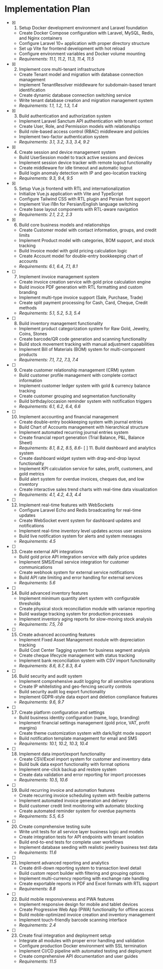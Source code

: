 # Implementation Plan

- [x] 1. Setup Docker development environment and Laravel foundation





  - Create Docker Compose configuration with Laravel, MySQL, Redis, and Nginx containers
  - Configure Laravel 10+ application with proper directory structure
  - Set up Vite for frontend development with hot reload
  - Configure environment variables and Docker volume mounting
  - _Requirements: 11.1, 11.2, 11.3, 11.4, 11.5_

- [x] 2. Implement core multi-tenant infrastructure





  - Create Tenant model and migration with database connection management
  - Implement TenantResolver middleware for subdomain-based tenant identification
  - Create dynamic database connection switching service
  - Write tenant database creation and migration management system
  - _Requirements: 1.1, 1.2, 1.3, 1.4_

- [x] 3. Build authentication and authorization system





  - Implement Laravel Sanctum API authentication with tenant context
  - Create User, Role, and Permission models with relationships
  - Build role-based access control (RBAC) middleware and policies
  - Implement two-factor authentication system
  - _Requirements: 3.1, 3.2, 3.3, 3.4, 9.2_

- [x] 4. Create session and device management system












  - Build UserSession model to track active sessions and devices
  - Implement session device tracker with remote logout functionality
  - Create middleware for idle timeout and automatic logout
  - Build login anomaly detection with IP and geo-location tracking
  - _Requirements: 9.3, 9.4, 9.5_

- [x] 5. Setup Vue.js frontend with RTL and internationalization







  - Initialize Vue.js application with Vite and TypeScript
  - Configure Tailwind CSS with RTL plugin and Persian font support
  - Implement Vue i18n for Persian/English language switching
  - Create base layout components with RTL-aware navigation
  - _Requirements: 2.1, 2.2, 2.3_

- [x] 6. Build core business models and relationships











  - Create Customer model with contact information, groups, and credit limits
  - Implement Product model with categories, BOM support, and stock tracking
  - Build Invoice model with gold pricing calculation logic
  - Create Account model for double-entry bookkeeping chart of accounts
  - _Requirements: 6.1, 6.4, 7.1, 8.1_

- [ ] 7. Implement invoice management system
  - Create invoice creation service with gold price calculation engine
  - Build invoice PDF generation with RTL formatting and custom branding
  - Implement multi-type invoice support (Sale, Purchase, Trade)
  - Create split payment processing for Cash, Card, Cheque, Credit methods
  - _Requirements: 5.1, 5.2, 5.3, 5.4_

- [ ] 8. Build inventory management functionality
  - Implement product categorization system for Raw Gold, Jewelry, Coins, Stones
  - Create barcode/QR code generation and scanning functionality
  - Build stock movement tracking with manual adjustment capabilities
  - Implement Bill of Materials (BOM) system for multi-component products
  - _Requirements: 7.1, 7.2, 7.3, 7.4_

- [ ] 9. Create customer relationship management (CRM) system
  - Build customer profile management with complete contact information
  - Implement customer ledger system with gold & currency balance tracking
  - Create customer grouping and segmentation functionality
  - Build birthday/occasion reminder system with notification triggers
  - _Requirements: 6.1, 6.2, 6.4, 6.6_

- [ ] 10. Implement accounting and financial management
  - Create double-entry bookkeeping system with journal entries
  - Build Chart of Accounts management with hierarchical structure
  - Implement automated recurring journal entries system
  - Create financial report generation (Trial Balance, P&L, Balance Sheet)
  - _Requirements: 8.1, 8.2, 8.5, 8.6_- [
 ] 11. Build dashboard and analytics system
  - Create dashboard widget system with drag-and-drop layout functionality
  - Implement KPI calculation service for sales, profit, customers, and gold metrics
  - Build alert system for overdue invoices, cheques due, and low inventory
  - Create interactive sales trend charts with real-time data visualization
  - _Requirements: 4.1, 4.2, 4.3, 4.4_

- [ ] 12. Implement real-time features with WebSockets
  - Configure Laravel Echo and Redis broadcasting for real-time updates
  - Create WebSocket event system for dashboard updates and notifications
  - Implement real-time inventory level updates across user sessions
  - Build live notification system for alerts and system messages
  - _Requirements: 4.5_

- [ ] 13. Create external API integrations
  - Build gold price API integration service with daily price updates
  - Implement SMS/Email service integration for customer communications
  - Create webhook system for external service notifications
  - Build API rate limiting and error handling for external services
  - _Requirements: 5.6_

- [ ] 14. Build advanced inventory features
  - Implement minimum quantity alert system with configurable thresholds
  - Create physical stock reconciliation module with variance reporting
  - Build wastage tracking system for production processes
  - Implement inventory aging reports for slow-moving stock analysis
  - _Requirements: 7.5, 7.6_

- [ ] 15. Create advanced accounting features
  - Implement Fixed Asset Management module with depreciation tracking
  - Build Cost Center Tagging system for business segment analysis
  - Create cheque lifecycle management with status tracking
  - Implement bank reconciliation system with CSV import functionality
  - _Requirements: 8.6, 8.7, 8.3, 8.4_

- [ ] 16. Build security and audit system
  - Implement comprehensive audit logging for all sensitive operations
  - Create IP whitelisting and geo-fencing security controls
  - Build security audit log export functionality
  - Implement GDPR-style data export and deletion compliance features
  - _Requirements: 9.6, 9.7_

- [ ] 17. Create platform configuration and settings
  - Build business identity configuration (name, logo, branding)
  - Implement financial settings management (gold price, VAT, profit margins)
  - Create theme customization system with dark/light mode support
  - Build notification template management for email and SMS
  - _Requirements: 10.1, 10.2, 10.3, 10.4_

- [ ] 18. Implement data import/export functionality
  - Create CSV/Excel import system for customer and inventory data
  - Build bulk data export functionality with format options
  - Implement one-click backup and restore system
  - Create data validation and error reporting for import processes
  - _Requirements: 10.5, 10.6_

- [ ] 19. Build recurring invoice and automation features
  - Create recurring invoice scheduling system with flexible patterns
  - Implement automated invoice generation and delivery
  - Build customer credit limit monitoring with automatic blocking
  - Create automated reminder system for overdue payments
  - _Requirements: 5.5, 6.5_

- [ ] 20. Create comprehensive testing suite
  - Write unit tests for all service layer business logic and models
  - Create integration tests for API endpoints with tenant isolation
  - Build end-to-end tests for complete user workflows
  - Implement database seeding with realistic jewelry business test data
  - _Requirements: 11.6_

- [ ] 21. Implement advanced reporting and analytics
  - Create drill-down reporting system to transaction level detail
  - Build custom report builder with filtering and grouping options
  - Implement multi-currency reporting with exchange rate handling
  - Create exportable reports in PDF and Excel formats with RTL support
  - _Requirements: 8.8_

- [ ] 22. Build mobile responsiveness and PWA features
  - Implement responsive design for mobile and tablet devices
  - Create Progressive Web App (PWA) functionality for offline access
  - Build mobile-optimized invoice creation and inventory management
  - Implement touch-friendly barcode scanning interface
  - _Requirements: 2.4_

- [ ] 23. Create final integration and deployment setup
  - Integrate all modules with proper error handling and validation
  - Configure production Docker environment with SSL termination
  - Implement CI/CD pipeline with automated testing and deployment
  - Create comprehensive API documentation and user guides
  - _Requirements: 11.5_